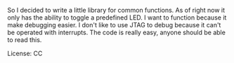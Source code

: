 So I decided to write a little library for common functions. As of right now it only has the ability to toggle a predefined LED.
I want to function because it make debugging easier. I don't like to use JTAG to debug because it can't be operated with interrupts.
The code is really easy, anyone should be able to read this.

License: CC